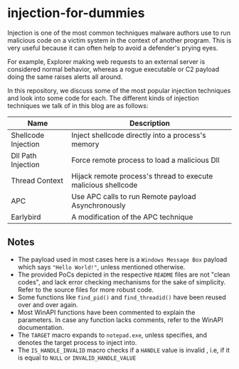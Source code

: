 # injection-for-dummies
Injection is one of the most common techniques malware authors use to run malicious code on a victim system in the context of another program. This is very useful because it can often help to avoid a defender's prying eyes. 

For example, Explorer making web requests to an external server is considered normal behavior, whereas a rogue executable or C2 payload doing the same raises alerts all around.

In this repository, we discuss some of the most popular injection techniques and look into some code for each. The different kinds of injection techniques we talk of in this blog are as follows:

| Name | Description |
|---|--|
|Shellcode Injection | Inject shellcode directly into a process's memory |
| Dll Path Injection | Force remote process to load a malicious Dll |
| Thread Context | Hijack remote process's thread to execute malicious shellcode |
| APC | Use APC calls to run Remote payload Asynchronously |
| Earlybird | A modification of the APC technique |gi 

## Notes

- The payload used in most cases here is a `Windows Message Box` payload which says `"Hello World!"`, unless mentioned otherwise. 
- The provided PoCs depicted in the respective `README` files are not "clean codes", and lack error checking mechanisms for the sake of simplicity. Refer to the source files for more robust code.
- Some functions like `find_pid()` and `find_threadid()` have been reused over and over again.
- Most WinAPI functions have been commented to explain the parameters. In case any function lacks comments, refer to the WinAPI documentation. 
- The `TARGET` macro expands to `notepad.exe`, unless specifies, and denotes the target process to inject into.
- The `IS_HANDLE_INVALID` macro checks if a `HANDLE` value is invalid , i.e, if it is equal to `NULL` or `INVALID_HANDLE_VALUE`
